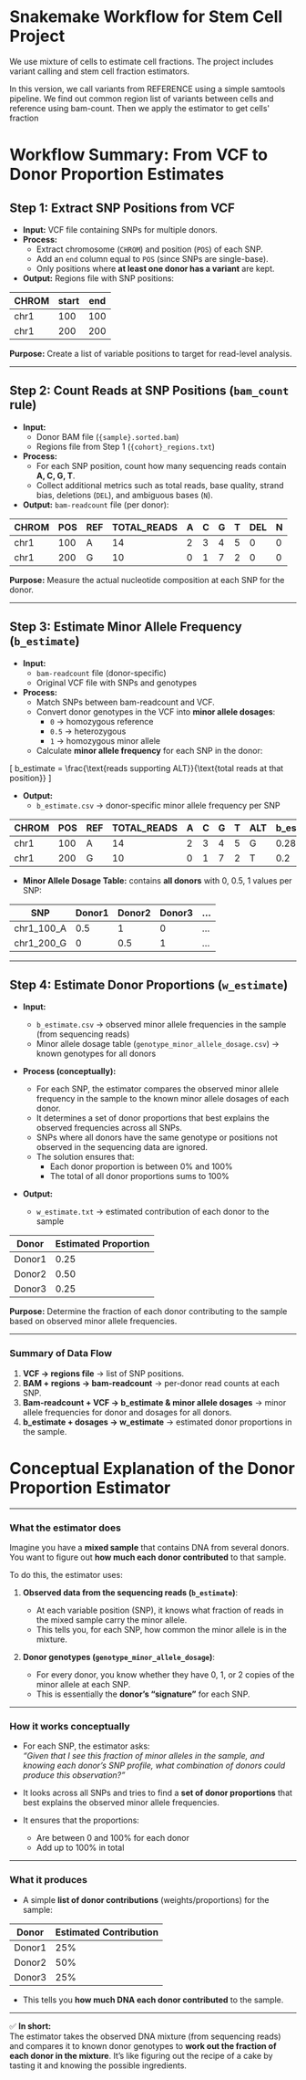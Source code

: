 Snakemake Workflow for Stem Cell Project
==========================================================================


We use mixture of cells to estimate cell fractions. 
The project includes variant calling and stem cell fraction estimators. 

In this version, we call variants from REFERENCE using a simple samtools pipeline. 
We find out  common region list of variants between cells and reference using bam-count. 
Then we apply the estimator to get cells' fraction 

# Workflow Summary: From VCF to Donor Proportion Estimates

## Step 1: Extract SNP Positions from VCF
- **Input:** VCF file containing SNPs for multiple donors.  
- **Process:**  
  - Extract chromosome (`CHROM`) and position (`POS`) of each SNP.  
  - Add an `end` column equal to `POS` (since SNPs are single-base).  
  - Only positions where **at least one donor has a variant** are kept.  
- **Output:** Regions file with SNP positions:

| CHROM | start | end |
|-------|-------|-----|
| chr1  | 100   | 100 |
| chr1  | 200   | 200 |

**Purpose:** Create a list of variable positions to target for read-level analysis.

---

## Step 2: Count Reads at SNP Positions (`bam_count` rule)
- **Input:**  
  - Donor BAM file (`{sample}.sorted.bam`)  
  - Regions file from Step 1 (`{cohort}_regions.txt`)  
- **Process:**  
  - For each SNP position, count how many sequencing reads contain **A, C, G, T**.  
  - Collect additional metrics such as total reads, base quality, strand bias, deletions (`DEL`), and ambiguous bases (`N`).  
- **Output:** `bam-readcount` file (per donor):

| CHROM | POS | REF | TOTAL_READS | A | C | G | T | DEL | N |
|-------|-----|-----|-------------|---|---|---|---|-----|---|
| chr1  | 100 | A   | 14          | 2 | 3 | 4 | 5 | 0   | 0 |
| chr1  | 200 | G   | 10          | 0 | 1 | 7 | 2 | 0   | 0 |

**Purpose:** Measure the actual nucleotide composition at each SNP for the donor.

---

## Step 3: Estimate Minor Allele Frequency (`b_estimate`)
- **Input:**  
  - `bam-readcount` file (donor-specific)  
  - Original VCF file with SNPs and genotypes  
- **Process:**  
  - Match SNPs between bam-readcount and VCF.  
  - Convert donor genotypes in the VCF into **minor allele dosages**:  
    - `0` → homozygous reference  
    - `0.5` → heterozygous  
    - `1` → homozygous minor allele  
  - Calculate **minor allele frequency** for each SNP in the donor:

\[
b\_estimate = \frac{\text{reads supporting ALT}}{\text{total reads at that position}}
\]

- **Output:**  
  - `b_estimate.csv` → donor-specific minor allele frequency per SNP

| CHROM | POS | REF | TOTAL_READS | A | C | G | T | ALT | b_estimate |
|-------|-----|-----|-------------|---|---|---|---|-----|------------|
| chr1  | 100 | A   | 14          | 2 | 3 | 4 | 5 | G   | 0.286      |
| chr1  | 200 | G   | 10          | 0 | 1 | 7 | 2 | T   | 0.2        |

- **Minor Allele Dosage Table:** contains **all donors** with 0, 0.5, 1 values per SNP:

| SNP        | Donor1 | Donor2 | Donor3 | … |
|------------|--------|--------|--------|---|
| chr1_100_A | 0.5    | 1      | 0      | … |
| chr1_200_G | 0      | 0.5    | 1      | … |

---

## Step 4: Estimate Donor Proportions (`w_estimate`)

- **Input:**
  - `b_estimate.csv` → observed minor allele frequencies in the sample (from sequencing reads)
  - Minor allele dosage table (`genotype_minor_allele_dosage.csv`) → known genotypes for all donors

- **Process (conceptually):**
  - For each SNP, the estimator compares the observed minor allele frequency in the sample to the known minor allele dosages of each donor.
  - It determines a set of donor proportions that best explains the observed frequencies across all SNPs.
  - SNPs where all donors have the same genotype or positions not observed in the sequencing data are ignored.
  - The solution ensures that:
    - Each donor proportion is between 0% and 100%
    - The total of all donor proportions sums to 100%

- **Output:**
  - `w_estimate.txt` → estimated contribution of each donor to the sample


| Donor  | Estimated Proportion |
|--------|--------------------|
| Donor1 | 0.25               |
| Donor2 | 0.50               |
| Donor3 | 0.25               |

**Purpose:** Determine the fraction of each donor contributing to the sample based on observed minor allele frequencies.

---

### **Summary of Data Flow**
1. **VCF → regions file** → list of SNP positions.  
2. **BAM + regions → bam-readcount** → per-donor read counts at each SNP.  
3. **Bam-readcount + VCF → b_estimate & minor allele dosages** → minor allele frequencies for donor and dosages for all donors.  
4. **b_estimate + dosages → w_estimate** → estimated donor proportions in the sample.



# Conceptual Explanation of the Donor Proportion Estimator

---

### What the estimator does

Imagine you have a **mixed sample** that contains DNA from several donors. You want to figure out **how much each donor contributed** to that sample.

To do this, the estimator uses:

1. **Observed data from the sequencing reads (`b_estimate`)**:

   * At each variable position (SNP), it knows what fraction of reads in the mixed sample carry the minor allele.
   * This tells you, for each SNP, how common the minor allele is in the mixture.

2. **Donor genotypes (`genotype_minor_allele_dosage`)**:

   * For every donor, you know whether they have 0, 1, or 2 copies of the minor allele at each SNP.
   * This is essentially the **donor’s “signature”** for each SNP.

---

### How it works conceptually

* For each SNP, the estimator asks:  
  *“Given that I see this fraction of minor alleles in the sample, and knowing each donor’s SNP profile, what combination of donors could produce this observation?”*

* It looks across all SNPs and tries to find a **set of donor proportions** that best explains the observed minor allele frequencies.

* It ensures that the proportions:

  * Are between 0 and 100% for each donor
  * Add up to 100% in total

---

### What it produces

* A simple **list of donor contributions** (weights/proportions) for the sample:

| Donor  | Estimated Contribution |
| ------ | ---------------------- |
| Donor1 | 25%                    |
| Donor2 | 50%                    |
| Donor3 | 25%                    |

* This tells you **how much DNA each donor contributed** to the sample.

---

✅ **In short:**  
The estimator takes the observed DNA mixture (from sequencing reads) and compares it to known donor genotypes to **work out the fraction of each donor in the mixture**. It’s like figuring out the recipe of a cake by tasting it and knowing the possible ingredients.



